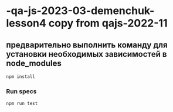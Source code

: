 # -qa-js-2023-03-demenchuk-lesson4 copy from qajs-2022-11

## предварительно выполнить команду для установки необходимых зависимостей в node_modules 
`npm install` 

### Run specs
`npm run test`